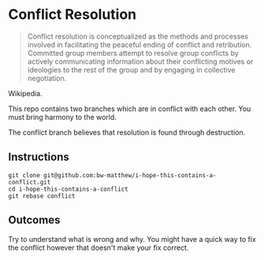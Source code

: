 Conflict Resolution
===================

> Conflict resolution is conceptualized as the methods and processes involved in facilitating the peaceful ending of conflict and retribution. Committed group members attempt to resolve group conflicts by actively communicating information about their conflicting motives or ideologies to the rest of the group and by engaging in collective negotiation.

Wikipedia.

This repo contains two branches which are in conflict with each other.
You must bring harmony to the world.

The conflict branch believes that resolution is found through destruction.

Instructions
------------

```
git clone git@github.com:bw-matthew/i-hope-this-contains-a-conflict.git
cd i-hope-this-contains-a-conflict
git rebase conflict
```

Outcomes
--------

Try to understand what is wrong and why.
You might have a quick way to fix the conflict however that doesn't make your fix correct.
